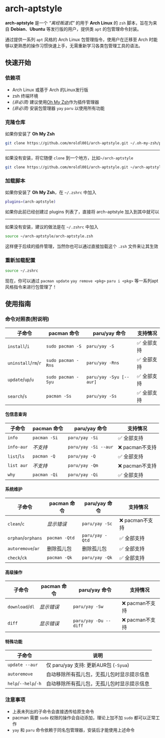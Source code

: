 # arch-aptstyle #

**arch-aptstyle** 是一个 *“离经叛道式”* 的用于 **Arch Linux** 的 `zsh` 脚本，旨在为来自 **Debian**、**Ubuntu** 等发行版的用户，提供类 `apt` 的包管理命令封装。

通过提供一系列 `apt` 风格的 Arch Linux 包管理指令，使用户在迁移至 Arch 时能够以更熟悉的操作习惯快速上手，无需重新学习各类包管理工具的语法。

## 快速开始 ##

### 依赖项 ###

- Arch Linux 或基于 Arch 的Linux发行版
- zsh 终端环境
- *(非必须)* 建议使用[Oh My Zsh](https://ohmyz.sh/)作为插件管理器
- *(非必须)* 安装包管理器 `yay` `paru` 以使用所有功能

### 克隆仓库 ###

如果你安装了 **Oh My Zsh**

```zsh
git clone https://github.com/mroldl001/arch-aptstyle.git ~/.oh-my-zsh/plugins
```

---

如果没有安装，将它随便 `clone` 到一个地方，比如`~/arch-aptstyle`

```zsh
git clone https://github.com/mroldl001/arch-aptstyle.git ~/arch-aptstyle
```

### 加载脚本 ###

如果你安装了 **Oh My Zsh**，在 `~/.zshrc` 中加入
```zsh
plugins=(arch-aptstyle)
```

如果你此前已经创建过 plugins 列表了，直接将 arch-aptstyle 加入到其中就可以

---

如果没有安装，建议的做法是在 `~/.zshrc` 中加入

```zsh
source ~/arch-aptstyle/arch-aptstyle.zsh
```

这样便于后续的插件管理，当然你也可以通过直接加载这个 `.zsh` 文件来让其生效

### 重新加载配置 ###

```zsh
source ~/.zshrc
```

现在，你可以通过 `pacman update` `yay remove <pkg>` `paru i <pkg>` 等一系列apt风格指令来进行包管理了！

## 使用指南 ##

### 命令对照表(附说明) ###

| 子命令               | pacman 命令                 | paru/yay 命令               | 支持情况           |
|----------------------|----------------------------|----------------------------|-------------------|
| `install`/`i`        | `sudo pacman -S`           | `paru/yay -S`              | ✅ 全部支持       |
| `uninstall`/`rm`/`r` | `sudo pacman -Rns`         | `paru/yay -Rns`            | ✅ 全部支持       |
| `update`/`up`/`u`    | `sudo pacman -Syu`         | `paru/yay -Syu [--aur]`    | ✅ 全部支持       |
| `search`/`s`         | `pacman -Ss`               | `paru/yay -Ss`             | ✅ 全部支持       |

#### 包信息查询 ####

| 子命令               | pacman 命令                 | paru/yay 命令               | 支持情况           |
|----------------------|----------------------------|----------------------------|-------------------|
| `info`               | `pacman -Si`               | `paru/yay -Si`             | ✅ 全部支持       |
| `info-aur`           | _不支持_                   | `paru/yay -Si --aur`       | ❌ pacman不支持   |
| `list`/`ls`          | `pacman -Q`                | `paru/yay -Q`              | ✅ 全部支持       |
| `list aur`           | _不支持_                   | `paru/yay -Qm`             | ❌ pacman不支持   |
| `why`                | `pacman -Qi`               | `paru/yay -Qi`             | ✅ 全部支持       |

#### 系统维护 ####

| 子命令               | pacman 命令                 | paru/yay 命令               | 支持情况           |
|----------------------|----------------------------|----------------------------|-------------------|
| `clean`/`c`          | _显示错误_                 | `paru/yay -Sc`             | ❌ pacman不支持   |
| `orphan`/`orphans`   | `pacman -Qtd`              | `paru/yay -Qtd`            | ✅ 全部支持       |
| `autoremove`/`ar`    | 删除孤儿包                 | 删除孤儿包                 | ✅ 全部支持       |
| `check`/`ck`         | `pacman -Qk`               | `paru/yay -Qk`             | ✅ 全部支持       |

#### 高级操作 ####

| 子命令               | pacman 命令                 | paru/yay 命令               | 支持情况           |
|----------------------|----------------------------|----------------------------|-------------------|
| `download`/`dl`      | _显示错误_                 | `paru/yay -Sw`             | ❌ pacman不支持   |
| `diff`               | _显示错误_                 | `paru/yay -Du --diff`      | ❌ pacman不支持   |

#### 特殊功能 ####

| 子命令               | 说明                                                                 |
|----------------------|--------------------------------------------------------------------|
| `update --aur`       | 仅 paru/yay 支持: 更新AUR包 (`-Syua`)                              |
| `autoremove`         | 自动移除所有孤儿包，无孤儿包时显示提示信息 
| `help`/`--help`/`-h`         | 自动移除所有孤儿包，无孤儿包时显示提示信息                           |

### 注意事项 ###
- 上表未列出的子命令会直接透传给原生命令
- pacman 需要 `sudo` 权限的操作会自动添加，理论上加不加 `sudo` 都可以正常工作
- `yay` 和 `paru` 命令依赖于同名包管理器，安装后才能使用上述命令